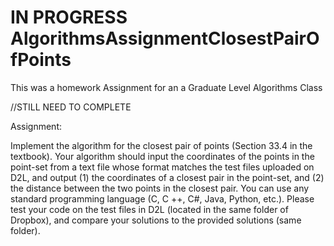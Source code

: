 # IN PROGRESS AlgorithmsAssignmentClosestPairOfPoints
This was a homework Assignment for an a Graduate Level Algorithms Class

//STILL NEED TO COMPLETE

Assignment:

Implement the algorithm for the closest pair of points (Section 33.4 in
the textbook). Your algorithm should input the coordinates of the points in
the point-set from a text file whose format matches the test files uploaded
on D2L, and output (1) the coordinates of a closest pair in the point-set,
and (2) the distance between the two points in the closest pair.
You can use any standard programming language (C, C
++, C#, Java,
Python, etc.). Please test your code on the test files in D2L (located in
the same folder of Dropbox), and compare your solutions to the provided solutions (same folder).
